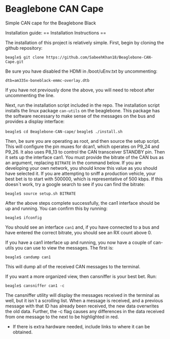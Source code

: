 # Beaglebone CAN Cape
Simple CAN cape for the Beaglebone Black

Installation guide:
== Installation Instructions ==

The installation of this project is relatively simple. First, begin by cloning the github repository:

`beagle$ git clone https://github.com/SabeehKhan18/Beaglebone-CAN-Cape.git`

 Be sure you have disabled the HDMI in /boot/uEnv.txt by uncommenting:

`dtb=am335x-boneblack-emmc-overlay.dtb`

If you have not previously done the above, you will need to reboot after uncommenting the line.

Next, run the installation script included in the repo. The installation script installs the linux package `can-utils` on the beaglebone. This package has the software necessary to make sense of the messages on the bus and provides a display interface:

`beagle$ cd Beaglebone-CAN-cape/`
`beagle$ ./install.sh`

Then, be sure you are operating as root, and then source the setup script. This will configure the pin muxes for dcan1, which operates on P9_24 and P9_26. It also uses P8_13 to control the CAN transceiver STANDBY pin. Then it sets up the interface can1. You must provide the bitrate of the CAN bus as an argument, replacing `BITRATE` in the command below. If you are developing your own network, you should know this value as you should have selected it. If you are attempting to sniff a production vehicle, your best bet is to start with 500000, which is representative of 500 kbps. If this doesn`t work, try a google search to see if you can find the bitrate:

`beagle$ source setup.sh BITRATE`

After the above steps complete successfully, the can1 interface should be up and running. You can confirm this by running:

`beagle$ ifconfig`

You should see an interface `can1` and, if you have connected to a bus and have entered the correct bitrate, you should see an RX count above 0.

If you have a can1 interface up and running, you now have a couple of can-utils you can use to view the messages. The first is:

`beagle$ candump can1`

This will dump all of the received CAN messages to the terminal.

If you want a more organized view, then cansniffer is your best bet. Run:

`beagle$ cansniffer can1 -c`

The cansniffer utility will display the messages received in the terminal as well, but it isn`t a scrolling list. When a message is received, and a previous message with that ID has already been received, the new data overwrites the old data. Further, the -c flag causes any differences in the data received from one message to the next to be highlighted in red.

* If there is extra hardware needed, include links to where it can be obtained. 
